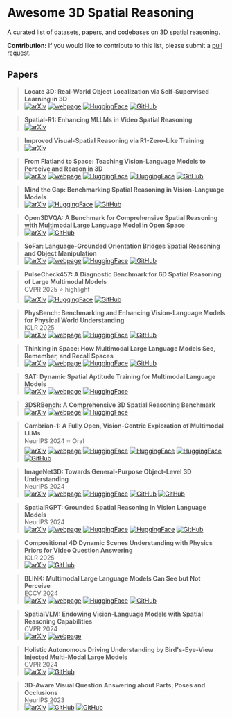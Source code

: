# Awesome 3D Spatial Reasoning

A curated list of datasets, papers, and codebases on 3D spatial reasoning.

**Contribution:** If you would like to contribute to this list, please submit a [pull request](https://github.com/wufeim/awesome-3d-spatial-reasoning/pulls).

## Papers

> **Locate 3D: Real-World Object Localization via Self-Supervised Learning in 3D**<br/>
> [![arXiv](https://img.shields.io/badge/arXiv-2504.14151-b31b1b.svg)](https://arxiv.org/abs/2504.14151)
> [![webpage](https://img.shields.io/badge/webpage-9cf)](https://ai.meta.com/research/publications/locate-3d-real-world-object-localization-via-self-supervised-learning-in-3d/)
> [![HuggingFace](https://img.shields.io/badge/Hugging%20Face-locate--3d-FFD21E?logo=huggingface)](https://huggingface.co/facebook/locate-3d)
> [![GitHub](https://img.shields.io/badge/GitHub-locate--3d-000?logo=github&logoColor=fff)](https://github.com/facebookresearch/locate-3d)

> **Spatial-R1: Enhancing MLLMs in Video Spatial Reasoning**<br/>
> [![arXiv](https://img.shields.io/badge/arXiv-2504.01805-b31b1b.svg)](https://arxiv.org/abs/2504.01805)

> **Improved Visual-Spatial Reasoning via R1-Zero-Like Training**<br/>
> [![arXiv](https://img.shields.io/badge/arXiv-2504.00883-b31b1b.svg)](https://arxiv.org/abs/2504.00883)

> **From Flatland to Space: Teaching Vision-Language Models to Perceive and Reason in 3D**<br/>
> [![arXiv](https://img.shields.io/badge/arXiv-2503.22976-b31b1b.svg)](https://arxiv.org/abs/2503.22976)
> [![webpage](https://img.shields.io/badge/webpage-9cf)](https://fudan-zvg.github.io/spar/)
> [![HuggingFace](https://img.shields.io/badge/Hugging%20Face-SPAR--7M-FFD21E?logo=huggingface)](https://huggingface.co/datasets/jasonzhango/SPAR-7M)
> [![HuggingFace](https://img.shields.io/badge/Hugging%20Face-SPAR--Bench-FFD21E?logo=huggingface)](https://huggingface.co/datasets/jasonzhango/SPAR-Bench)
> [![GitHub](https://img.shields.io/badge/GitHub-spar-000?logo=github&logoColor=fff)](https://github.com/fudan-zvg/spar)

> **Mind the Gap: Benchmarking Spatial Reasoning in Vision-Language Models**<br/>
> [![arXiv](https://img.shields.io/badge/arXiv-2503.19707-b31b1b.svg)](https://arxiv.org/abs/2503.19707)
> [![HuggingFace](https://img.shields.io/badge/Hugging%20Face-srbench-FFD21E?logo=huggingface)](https://huggingface.co/datasets/stogiannidis/srbench)
> [![GitHub](https://img.shields.io/badge/GitHub-srbench-000?logo=github&logoColor=fff)](https://github.com/stogiannidis/srbench)

> **Open3DVQA: A Benchmark for Comprehensive Spatial Reasoning with Multimodal Large Language Model in Open Space**<br/>
> [![arXiv](https://img.shields.io/badge/arXiv-2503.11094-b31b1b.svg)](https://www.arxiv.org/abs/2503.11094)
> [![GitHub](https://img.shields.io/badge/GitHub-Open3DVQA-000?logo=github&logoColor=fff)](https://github.com/WeichenZh/Open3DVQA)

> **SoFar: Language-Grounded Orientation Bridges Spatial Reasoning and Object Manipulation**<br/>
> [![arXiv](https://img.shields.io/badge/arXiv-2502.13143-b31b1b.svg)](https://arxiv.org/abs/2502.13143)
> [![webpage](https://img.shields.io/badge/webpage-9cf)](https://qizekun.github.io/sofar/)
> [![HuggingFace](https://img.shields.io/badge/Hugging%20Face-sofar-FFD21E?logo=huggingface)](https://huggingface.co/collections/qizekun/sofar-67b511129d3146d28cea9920)
> [![GitHub](https://img.shields.io/badge/GitHub-SoFar-000?logo=github&logoColor=fff)](https://github.com/qizekun/SoFar)

> **PulseCheck457: A Diagnostic Benchmark for 6D Spatial Reasoning of Large Multimodal Models**<br/>
> CVPR 2025 ⭐️ highlight<br/>
> [![arXiv](https://img.shields.io/badge/arXiv-2502.08636-b31b1b.svg)](https://arxiv.org/abs/2502.08636)
> [![HuggingFace](https://img.shields.io/badge/Hugging%20Face-Spatial457-FFD21E?logo=huggingface)](https://huggingface.co/datasets/RyanWW/Spatial457)
> [![GitHub](https://img.shields.io/badge/GitHub-Spatial457-000?logo=github&logoColor=fff)](https://github.com/XingruiWang/Spatial457)

> **PhysBench: Benchmarking and Enhancing Vision-Language Models for Physical World Understanding**<br/>
> ICLR 2025<br/>
> [![arXiv](https://img.shields.io/badge/arXiv-2501.16411-b31b1b.svg)](https://arxiv.org/abs/2501.16411)
> [![webpage](https://img.shields.io/badge/webpage-9cf)](https://physbench.github.io)
> [![HuggingFace](https://img.shields.io/badge/Hugging%20Face-PhysBench-FFD21E?logo=huggingface)](https://huggingface.co/datasets/USC-GVL/PhysBench)
> [![GitHub](https://img.shields.io/badge/GitHub-PhysBench-000?logo=github&logoColor=fff)](https://github.com/USC-GVL/PhysBench)

> **Thinking in Space: How Multimodal Large Language Models See, Remember, and Recall Spaces**<br/>
> [![arXiv](https://img.shields.io/badge/arXiv-2412.14171-b31b1b.svg)](https://arxiv.org/abs/2412.14171)
> [![webpage](https://img.shields.io/badge/webpage-9cf)](https://vision-x-nyu.github.io/thinking-in-space.github.io/)
> [![HuggingFace](https://img.shields.io/badge/Hugging%20Face-VSI--Bench-FFD21E?logo=huggingface)](https://huggingface.co/datasets/nyu-visionx/VSI-Bench)
> [![GitHub](https://img.shields.io/badge/GitHub-thinking--in--space-000?logo=github&logoColor=fff)](https://github.com/vision-x-nyu/thinking-in-space)

> **SAT: Dynamic Spatial Aptitude Training for Multimodal Language Models**<br/>
> [![arXiv](https://img.shields.io/badge/arXiv-2412.07755-b31b1b.svg)](https://arxiv.org/abs/2412.07755)
> [![webpage](https://img.shields.io/badge/webpage-9cf)](https://arijitray.com/SAT/)
> [![HuggingFace](https://img.shields.io/badge/Hugging%20Face-SAT-FFD21E?logo=huggingface)](https://huggingface.co/datasets/array/SAT)

> **3DSRBench: A Comprehensive 3D Spatial Reasoning Benchmark**<br/>
> [![arXiv](https://img.shields.io/badge/arXiv-2412.07825-b31b1b.svg)](https://arxiv.org/abs/2412.07825)
> [![webpage](https://img.shields.io/badge/webpage-9cf)](https://3dsrbench.github.io)
> [![HuggingFace](https://img.shields.io/badge/Hugging%20Face-3DSRBench-FFD21E?logo=huggingface)](https://huggingface.co/datasets/ccvl/3DSRBench)

> **Cambrian-1: A Fully Open, Vision-Centric Exploration of Multimodal LLMs**<br/>
> NeurIPS 2024 ⭐ Oral<br/>
> [![arXiv](https://img.shields.io/badge/arXiv-2406.16860-b31b1b.svg)](https://arxiv.org/abs/2406.16860)
> [![webpage](https://img.shields.io/badge/webpage-9cf)](https://cambrian-mllm.github.io)
> [![HuggingFace](https://img.shields.io/badge/Hugging%20Face-cambrian--data-FFD21E?logo=huggingface)](https://huggingface.co/collections/nyu-visionx/cambrian-data-6667ce801e179b4fbe774e11)
> [![HuggingFace](https://img.shields.io/badge/Hugging%20Face-cambrian--1--models-FFD21E?logo=huggingface)](https://huggingface.co/collections/nyu-visionx/cambrian-1-models-666fa7116d5420e514b0f23c)
> [![HuggingFace](https://img.shields.io/badge/Hugging%20Face-CV--Bench-FFD21E?logo=huggingface)](https://huggingface.co/datasets/nyu-visionx/CV-Bench)
> [![GitHub](https://img.shields.io/badge/GitHub-cambrian-000?logo=github&logoColor=fff)](https://github.com/cambrian-mllm/cambrian)

> **ImageNet3D: Towards General-Purpose Object-Level 3D Understanding**<br/>
> NeurIPS 2024<br/>
> [![arXiv](https://img.shields.io/badge/arXiv-2406.09613-b31b1b.svg)](https://arxiv.org/abs/2406.09613)
> [![webpage](https://img.shields.io/badge/webpage-9cf)](https://imagenet3d.github.io)
> [![HuggingFace](https://img.shields.io/badge/Hugging%20Face-ImageNet3D-FFD21E?logo=huggingface)](https://huggingface.co/datasets/ccvl/ImageNet3D)
> [![GitHub](https://img.shields.io/badge/GitHub-imagenet3d-000?logo=github&logoColor=fff)](https://github.com/wufeim/imagenet3d)
> [![GitHub](https://img.shields.io/badge/GitHub-imagenet3d_exp-000?logo=github&logoColor=fff)](https://github.com/wufeim/imagenet3d_exp)

> **SpatialRGPT: Grounded Spatial Reasoning in Vision Language Models**<br/>
> NeurIPS 2024<br/>
> [![arXiv](https://img.shields.io/badge/arXiv-2406.01584-b31b1b.svg)](https://arxiv.org/abs/2406.01584)
> [![webpage](https://img.shields.io/badge/webpage-9cf)](https://www.anjiecheng.me/SpatialRGPT)
> [![HuggingFace](https://img.shields.io/badge/Hugging%20Face-OpenSpatialDataset-FFD21E?logo=huggingface)](https://huggingface.co/datasets/a8cheng/OpenSpatialDataset)
> [![HuggingFace](https://img.shields.io/badge/Hugging%20Face-SpatialRGPT--Bench-FFD21E?logo=huggingface)](https://huggingface.co/datasets/a8cheng/SpatialRGPT-Bench)
> [![GitHub](https://img.shields.io/badge/GitHub-SpatialRGPT-000?logo=github&logoColor=fff)](https://github.com/AnjieCheng/SpatialRGPT)

> **Compositional 4D Dynamic Scenes Understanding with Physics Priors for Video Question Answering**<br/>
> ICLR 2025<br/>
> [![arXiv](https://img.shields.io/badge/arXiv-2406.00622-b31b1b.svg)](https://arxiv.org/abs/2406.00622)
> [![GitHub](https://img.shields.io/badge/GitHub-DynSuperCLEVR-000?logo=github&logoColor=fff)](https://github.com/XingruiWang/DynSuperCLEVR)

> **BLINK: Multimodal Large Language Models Can See but Not Perceive**<br/>
> ECCV 2024<br/>
> [![arXiv](https://img.shields.io/badge/arXiv-2404.12390-b31b1b.svg)](https://arxiv.org/abs/2404.12390)
> [![webpage](https://img.shields.io/badge/webpage-9cf)](https://zeyofu.github.io/blink/)
> [![HuggingFace](https://img.shields.io/badge/Hugging%20Face-BLINK-FFD21E?logo=huggingface)](https://huggingface.co/datasets/BLINK-Benchmark/BLINK)
> [![GitHub](https://img.shields.io/badge/GitHub-BLINK_Benchmark-000?logo=github&logoColor=fff)](https://github.com/zeyofu/BLINK_Benchmark)

> **SpatialVLM: Endowing Vision-Language Models with Spatial Reasoning Capabilities**<br/>
> CVPR 2024<br/>
> [![arXiv](https://img.shields.io/badge/arXiv-2401.12168-b31b1b.svg)](https://arxiv.org/abs/2401.12168)
> [![webpage](https://img.shields.io/badge/webpage-9cf)](https://spatial-vlm.github.io)

> **Holistic Autonomous Driving Understanding by Bird's-Eye-View Injected Multi-Modal Large Models**<br/>
> CVPR 2024<br/>
> [![arXiv](https://img.shields.io/badge/arXiv-2401.00988-b31b1b.svg)](https://arxiv.org/abs/2401.00988)
> [![GitHub](https://img.shields.io/badge/GitHub-NuInstruct-000?logo=github&logoColor=fff)](https://github.com/xmed-lab/NuInstruct)

> **3D-Aware Visual Question Answering about Parts, Poses and Occlusions**<br/>
> NeurIPS 2023<br/>
> [![arXiv](https://img.shields.io/badge/arXiv-2310.17914-b31b1b.svg)](https://arxiv.org/abs/2310.17914)
> [![GitHub](https://img.shields.io/badge/GitHub-3D--Aware--VQA-000?logo=github&logoColor=fff)](https://github.com/XingruiWang/3D-Aware-VQA)
> [![GitHub](https://img.shields.io/badge/GitHub-superclevr--3D--question-000?logo=github&logoColor=fff)](https://github.com/XingruiWang/superclevr-3D-question)
